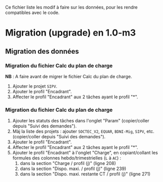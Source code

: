 Ce fichier liste les modif à faire sur les données, pour les rendre compatibles avec le code.

# Migration (upgrade) en 1.0-m3

## Migration des données

### Migration du fichier Calc du plan de charge
**NB** : A faire avant de migrer le fichier Calc du plan de charge.
1) Ajouter le projet `SIPV`.
1) Ajouter le profil "Encadrant".
1) Affecter le profil "Encadrant" aux 2 tâches ayant le profil "*".

### Migration du fichier Calc du plan de charge
1) Ajouter les statuts des tâches dans l'onglet "Param" (copier/coller depuis "Suivi des demandes").
1) Màj la liste des projets : ajouter `SOCTEC_V2`, `EQUAR`, `BDNI-Mig`, `SIPV`, etc. (copier/coller depuis "Suivi des demandes").
1) Ajouter le profil "Encadrant".
1) Affecter le profil "Encadrant" aux 2 tâches ayant le profil "*".
1) Ajouter le profil "Encadrant" à l'onglet "Charge", en copiant/collant les formules des colonnes hebdo/trimestrielles (`L` à `AC`) :
    1) dans la section "Charge / profil (j)" (ligne 208)
    1) dans la section "Dispo. maxi. / profil (j)" (ligne 239)
    1) dans la section "Dispo. maxi. restante CT / profil (j)" (ligne 271)
    

